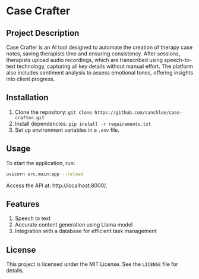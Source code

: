 # Case Crafter
## Project Description
Case Crafter is an AI tool designed to automate the creation of therapy case notes, saving therapists time and ensuring consistency. After sessions, therapists upload audio recordings, which are transcribed using speech-to-text technology, capturing all key details without manual effort. The platform also includes sentiment analysis to assess emotional tones, offering insights into client progress.

## Installation
1. Clone the repository: `git clone https://github.com/sanchloe/case-crafter.git`
2. Install dependencies: `pip install -r requirements.txt`
3. Set up environment variables in a `.env` file.

## Usage
To start the application, run:
```bash
uvicorn src.main:app --reload
```
Access the API at: http://localhost:8000/.

## Features
1. Speech to text
2. Accurate content generation using Llama model
3. Integration with a database for efficient task management

## License
This project is licensed under the MIT License. See the `LICENSE` file for details.